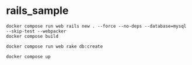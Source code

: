 # rails_sample

```
docker compose run web rails new . --force --no-deps --database=mysql --skip-test --webpacker
docker compose build
```

```
docker compose run web rake db:create
```

```
docker compose up
```